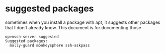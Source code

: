 # suggested packages

sometimes when you install a package with apt, it suggests other packages 
that I don't already know. This document is for documenting those


```
openssh-server suggested
Suggested packages:
  molly-guard monkeysphere ssh-askpass
```
